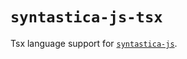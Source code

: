 # `syntastica-js-tsx`

Tsx language support for
[`syntastica-js`](https://www.npmjs.com/package/@syntastica/core).
